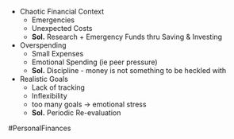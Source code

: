
- Chaotic Financial Context
	- Emergencies
	- Unexpected Costs
	- **Sol.** Research + Emergency Funds thru Saving & Investing
- Overspending
	- Small Expenses
	- Emotional Spending (ie peer pressure)
	- **Sol.** Discipline - money is not something to be heckled with
- Realistic Goals
	- Lack of tracking
	- Inflexibility
	- too many goals -> emotional stress
	- **Sol.** Periodic Re-evaluation

#PersonalFinances
